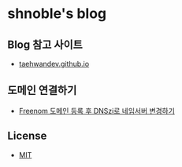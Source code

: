 shnoble's blog
=====

## Blog 참고 사이트
- [taehwandev.github.io](https://github.com/taehwandev/taehwandev.github.io)

## 도메인 연결하기
- [Freenom 도메인 등록 후 DNSzi로 네임서버 변경하기](http://studyforus.tistory.com/205)

## License
- [MIT](http://opensource.org/licenses/MIT)

